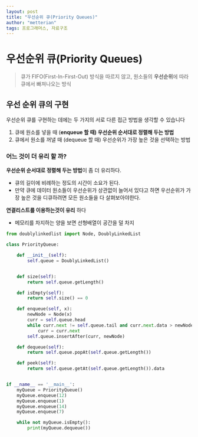 ```yaml
---
layout: post
title: "우선순위 큐(Priority Queues)"
author: "metterian"
tags: 프로그래머스, 자료구조
---
```

# 우선순위 큐(Priority Queues)

> 큐가 FIFO(First-In-First-Out) 방식을 따르지 않고, 원소들의 **우선순위**에 따라 큐에서 빠져나오는 방식



## 우선 순위 큐의 구현

우선순위 큐를 구현하는 데에는 두 가지의 서로 다른 접근 방법을 생각할 수 있습니다

1. 큐에 원소를 넣을 때 (**enqueue 할 때) 우선순위 순서대로 정렬해 두는 방법**
2. 큐에서 원소를 꺼낼 때 (dequeue 할 때) 우선순위가 가장 높은 것을 선택하는 방법

### 어느 것이 더 유리 할 까?

**우선순위 순서대로 정렬해 두는 방법**이 좀 더 유리하다.

- 큐의 길이에 비례하는 정도의 시간이 소요가 된다.
- 만약 큐에 데이터 원소들이 우선순위가 상관없이 늘어서 있다고 하면 우선순위가 가장 높은 것을 디큐하려면 모든 원소들을 다 살펴보아야한다.

**연결리스트를 이용하는것이 유리** 하다

- 메모리를 차지하는 양을 보면 선형배열이 공간을 덜 차지



```python
from doublylinkedlist import Node, DoublyLinkedList

class PriorityQueue:

    def __init__(self):
        self.queue = DoublyLinkedList()


    def size(self):
        return self.queue.getLength()

    def isEmpty(self):
        return self.size() == 0

    def enqueue(self, x):
        newNode = Node(x)
        curr = self.queue.head
        while curr.next != self.queue.tail and curr.next.data > newNode.data:
            curr = curr.next
        self.queue.insertAfter(curr, newNode)

    def dequeue(self):
        return self.queue.popAt(self.queue.getLength())

    def peek(self):
        return self.queue.getAt(self.queue.getLength()).data


if __name__ == '__main__':
    myQueue = PriorityQueue()
    myQueue.enqueue(12)
    myQueue.enqueue(1)
    myQueue.enqueue(14)
    myQueue.enqueue(7)

    while not myQueue.isEmpty():
        print(myQueue.dequeue())

```





